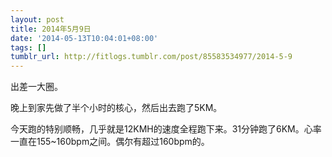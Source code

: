 ```yaml
---
layout: post
title: 2014年5月9日
date: '2014-05-13T10:04:01+08:00'
tags: []
tumblr_url: http://fitlogs.tumblr.com/post/85583534977/2014-5-9
---
```

出差一大圈。

晚上到家先做了半个小时的核心，然后出去跑了5KM。

今天跑的特别顺畅，几乎就是12KMH的速度全程跑下来。31分钟跑了6KM。心率一直在155~160bpm之间。偶尔有超过160bpm的。
